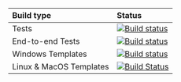 
| Build type              | Status |
| :---------------------- | :----- |
| Tests                   | [![Build status](https://ci.appveyor.com/api/projects/status/j3o8yhyr7ynwudiw?svg=true)](https://ci.appveyor.com/project/demonchild2112/travis-test) |
| End-to-end Tests        | [![Build status](https://ci.appveyor.com/api/projects/status/41tcxfr6hd4gbt78?svg=true)](https://ci.appveyor.com/project/demonchild2112/grr-1r2v0) |
| Windows Templates       | [![Build status](https://ci.appveyor.com/api/projects/status/4y98tswtjavul2j5?svg=true)](https://ci.appveyor.com/project/demonchild2112/travis-test-cij3q) |
| Linux & MacOS Templates | [![Build Status](https://travis-ci.org/demonchild2112/travis-test.svg?branch=master)](https://travis-ci.org/demonchild2112/travis-test) |
